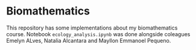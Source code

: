 # Biomathematics
This repository has some implementations about my biomathematics course. Notebook `ecology_analysis.ipynb` was done alongside coleagues Emelyn ALves, Natalia Alcantara and Mayllon Emmanoel Pequeno.
